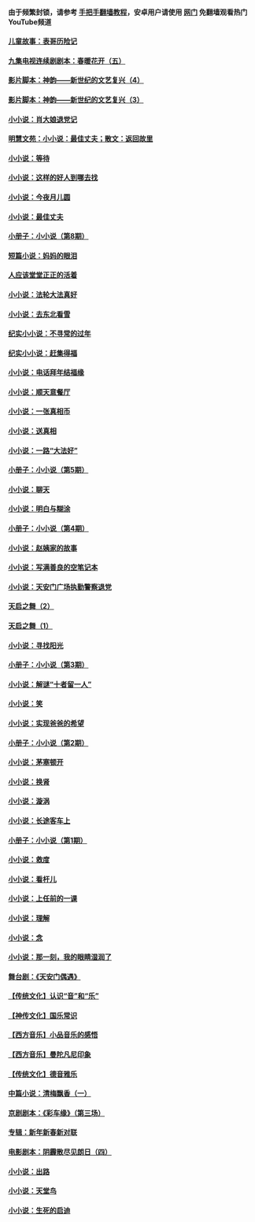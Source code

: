 #### 由于频繁封锁，请参考 [手把手翻墙教程](https://github.com/gfw-breaker/guides/wiki/)，安卓用户请使用 [网门](https://github.com/gfw-breaker/nogfw/blob/master/dl.md?t=06231800) 免翻墙观看热门YouTube频道 

#### [儿童故事：表哥历险记](../pages/328/383535.md?t=06231800) 

#### [九集电视连续剧剧本：春暖花开（五）](../pages/328/275919.md?t=06231800) 

#### [影片脚本：神韵——新世纪的文艺复兴（4）](../pages/328/266089.md?t=06231800) 

#### [影片脚本：神韵——新世纪的文艺复兴（3）](../pages/328/266087.md?t=06231800) 

#### [小小说：肖大娘退党记](../pages/328/239807.md?t=06231800) 

#### [明慧文苑：小小说：最佳丈夫；散文：返回故里](../pages/328/3439.md?t=06231800) 

#### [小小说：等待](../pages/328/223927.md?t=06231800) 

#### [小小说：这样的好人到哪去找](../pages/328/209396.md?t=06231800) 

#### [小小说：今夜月儿圆](../pages/328/193588.md?t=06231800) 

#### [小小说：最佳丈夫](../pages/328/190938.md?t=06231800) 

#### [小册子：小小说（第8期）](../pages/328/188202.md?t=06231800) 

#### [短篇小说：妈妈的眼泪](../pages/328/187712.md?t=06231800) 

#### [人应该堂堂正正的活着](../pages/328/182430.md?t=06231800) 

#### [小小说：法轮大法真好](../pages/328/174669.md?t=06231800) 

#### [小小说：去东北看雪](../pages/328/173882.md?t=06231800) 

#### [纪实小小说：不寻常的过年](../pages/328/173187.md?t=06231800) 

#### [纪实小小说：赶集得福](../pages/328/172652.md?t=06231800) 

#### [小小说：电话拜年结福缘](../pages/328/172533.md?t=06231800) 

#### [小小说：顺天意餐厅](../pages/328/170182.md?t=06231800) 

#### [小小说：一张真相币](../pages/328/169410.md?t=06231800) 

#### [小小说：送真相](../pages/328/166713.md?t=06231800) 

#### [小小说：一路“大法好”](../pages/328/162016.md?t=06231800) 

#### [小册子：小小说（第5期）](../pages/328/161131.md?t=06231800) 

#### [小小说：聊天](../pages/328/159640.md?t=06231800) 

#### [小小说：明白与糊涂](../pages/328/158101.md?t=06231800) 

#### [小册子：小小说（第4期）](../pages/328/158006.md?t=06231800) 

#### [小小说：赵姨家的故事](../pages/328/157843.md?t=06231800) 

#### [小小说：写满善良的空笔记本](../pages/328/157382.md?t=06231800) 

#### [小小说：天安门广场执勤警察退党](../pages/328/156982.md?t=06231800) 

#### [天启之舞（2）](../pages/328/153440.md?t=06231800) 

#### [天启之舞（1）](../pages/328/153439.md?t=06231800) 

#### [小小说：寻找阳光](../pages/328/153065.md?t=06231800) 

#### [小册子：小小说（第3期）](../pages/328/151715.md?t=06231800) 

#### [小小说：解谜“十者留一人”](../pages/328/148967.md?t=06231800) 

#### [小小说：笑](../pages/328/148905.md?t=06231800) 

#### [小小说：实现爸爸的希望](../pages/328/148096.md?t=06231800) 

#### [小册子：小小说（第2期）](../pages/328/147214.md?t=06231800) 

#### [小小说：茅塞顿开](../pages/328/147030.md?t=06231800) 

#### [小小说：换肾](../pages/328/146770.md?t=06231800) 

#### [小小说：漩涡](../pages/328/146683.md?t=06231800) 

#### [小小说：长途客车上](../pages/328/145076.md?t=06231800) 

#### [小册子：小小说（第1期）](../pages/328/143963.md?t=06231800) 

#### [小小说：救度](../pages/328/143927.md?t=06231800) 

#### [小小说：看杆儿](../pages/328/142137.md?t=06231800) 

#### [小小说：上任前的一课](../pages/328/140808.md?t=06231800) 

#### [小小说：理解](../pages/328/140476.md?t=06231800) 

#### [小小说：念](../pages/328/139513.md?t=06231800) 

#### [小小说：那一刻，我的眼睛湿润了](../pages/328/138476.md?t=06231800) 

#### [舞台剧：《天安门偶遇》](../pages/328/117155.md?t=06231800) 

#### [【传统文化】认识“音”和“乐”](../pages/328/108667.md?t=06231800) 

#### [【神传文化】国乐常识](../pages/328/104225.md?t=06231800) 

#### [【西方音乐】小品音乐的感悟](../pages/328/102924.md?t=06231800) 

#### [【西方音乐】曼陀凡尼印象](../pages/328/102922.md?t=06231800) 

#### [【传统文化】德音雅乐](../pages/328/102923.md?t=06231800) 

#### [中篇小说：清梅飘香（一）](../pages/328/101058.md?t=06231800) 

#### [京剧剧本：《彩车缘》（第三场）](../pages/328/96434.md?t=06231800) 

#### [专辑：新年新春新对联](../pages/328/94991.md?t=06231800) 

#### [电影剧本：阴霾散尽见朗日（四）](../pages/328/87081.md?t=06231800) 

#### [小小说：出路](../pages/328/84848.md?t=06231800) 

#### [小小说：天堂鸟](../pages/328/83084.md?t=06231800) 

#### [小小说：生死的启迪](../pages/328/70977.md?t=06231800) 


